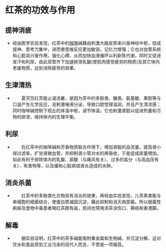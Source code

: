 # 红茶的功效与作用

## 提神消疲
- 经由医学实验发现，红茶中的<a href="http://www.pchouse.com.cn/baike/shenghuo/657/" target="_blank" class="cmsLink">咖啡</a>碱藉由刺激大脑皮质来兴奋神经中枢，促成提神、思考力集中，进而使思维反应更加敏锐，记忆力增强；它也对血管系统和心脏具兴奋作用，强化心搏，从而加快血液循环以利新陈代谢，同时又促进发汗和利尿，由此双管齐下加速排泄乳酸(使肌肉感觉疲劳的物质)及其它体内老废物质，达到消除疲劳的效果。

## 生津清热
- 　　夏天饮红茶能止渴消暑，是因为茶中的多酚类、醣类、氨基酸、果胶等与口涎产生化学反应，且剌激唾液分泌，导致口腔觉得滋润，并且产生清凉感；同时咖啡碱控制下视丘的体温中枢，调节体温，它也刺激肾脏以促进热量和污物的排泄，维持体内的生理平衡。

## 利尿
- 　　在红茶中的咖啡碱和芳香物质联合作用下，增加肾脏的血流量，提高肾小球过滤率，扩张肾微血管，并抑制肾小管对水的再吸收，于是促成尿量增加。如此有利于排除体内的乳酸、尿酸（与痛风有关）、过多的盐分（与高血压有关）、有害物等，以及缓和心脏病或肾炎造成的水肿。

## 消炎杀菌
- 　　红茶中的多酚类化合物具有消炎的效果，再经由实验发现，儿茶素类能与单细胞的细菌结合，使蛋白质凝固沉淀，藉此抑制和消灭病原菌。所以细菌性痢疾及食物中毒患者喝红茶颇有益，民间也常用浓茶涂伤口、褥疮和香港脚。

## 解毒
- 　　据实验证明，红茶中的茶多碱能吸附重金属和生物碱，并沉淀分解，这对饮水和食品受到工业污染的现代人而言，不啻是一项福音。
 
